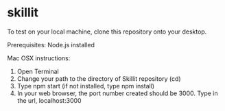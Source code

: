 # skillit
To test on your local machine, clone this repository onto your desktop.

Prerequisites:
Node.js installed

Mac OSX instructions:<br>
1. Open Terminal<br>
2. Change your path to the directory of Skillit repository (cd)<br>
3. Type npm start (if not installed, type npm install)<br>
4. In your web browser, the port number created should be 3000. Type in the url, localhost:3000
